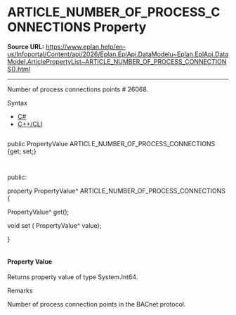 # ARTICLE_NUMBER_OF_PROCESS_CONNECTIONS Property

**Source URL:** https://www.eplan.help/en-us/Infoportal/Content/api/2026/Eplan.EplApi.DataModelu~Eplan.EplApi.DataModel.ArticlePropertyList~ARTICLE_NUMBER_OF_PROCESS_CONNECTIONS().html

---

Number of process connections points # 26068.

Syntax

- [C#](#i-syntax-CS)
- [C++/CLI](#i-syntax-CPP2005)

```
```
public PropertyValue ARTICLE_NUMBER_OF_PROCESS_CONNECTIONS {get; set;}
```
```

```
```
public:

property PropertyValue^ ARTICLE_NUMBER_OF_PROCESS_CONNECTIONS {

   PropertyValue^ get();

   void set (    PropertyValue^ value);

}
```
```

#### Property Value

Returns property value of type System.Int64.

Remarks

Number of process connection points in the BACnet protocol.
